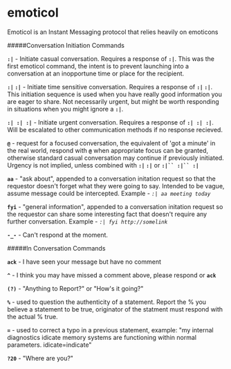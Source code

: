 # emoticol
Emoticol is an Instant Messaging protocol that relies heavily on emoticons

#####Conversation Initiation Commands

**`:|`**  -  Initiate casual conversation.  Requires a response of **`:|`**.  This was the first emoticol command, the intent is to prevent launching into a conversation at an inopportune time or place for the recipient.

**`:|` `:|`** - Initiate time sensitive conversation. Requires a response of **`:|` `:|`**.  This initiation sequence is used when you have really good information you are eager to share.  Not necessarily urgent, but might be worth responding in situations when you might ignore a **`:|`**.

**`:| :| :|`** - Initiate urgent conversation. Requires a response of **`:| :| :|`**. Will be escalated to other communication methods if no response recieved.

**`@`** - request for a focused conversation, the equivalent of 'got a minute' in the real world, respond with **`@`** when appropriate focus can be granted, otherwise standard casual conversation may continue if previously initiated.  Urgency is not implied, unless combined with **`:|` `:|`** or **`:|`` :|`` :|`**

**`aa`** - "ask about", appended to a conversation initation request so that the requestor doesn't forget what they were going to say.  Intended to be vague, assume message could be intercepted.  Example -  *`:| aa meeting today`*

**`fyi`** - "general information", appended to a conversation initation request so the requestor can share some interesting fact that doesn't require any further conversation. Example - *`:| fyi http://somelink`*


**`-_-`**  -  Can't respond at the moment.

#####In Conversation Commands

**`ack`** - I have seen your message but have no comment

**`^`** - I think you may have missed a comment above, please respond or **`ack`**

**`(?)`** - "Anything to Report?" or  "How's it going?"

**`%`** - used to question the authenticity of a statement.  Report the % you believe a statement to be true, originator of the statment must respond with the actual % true.

**`=`** - used to correct a typo in a previous statement, example: "my internal diagnostics idicate memory systems are functioning within normal parameters.  idicate=indicate"

**`?20`** - "Where are you?"
